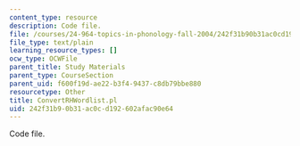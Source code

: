 ```yaml
---
content_type: resource
description: Code file.
file: /courses/24-964-topics-in-phonology-fall-2004/242f31b90b31ac0cd192602afac90e64_ConvertRHWordlist.pl
file_type: text/plain
learning_resource_types: []
ocw_type: OCWFile
parent_title: Study Materials
parent_type: CourseSection
parent_uid: f600f19d-ae22-b3f4-9437-c8db79bbe880
resourcetype: Other
title: ConvertRHWordlist.pl
uid: 242f31b9-0b31-ac0c-d192-602afac90e64
---
```

Code file.